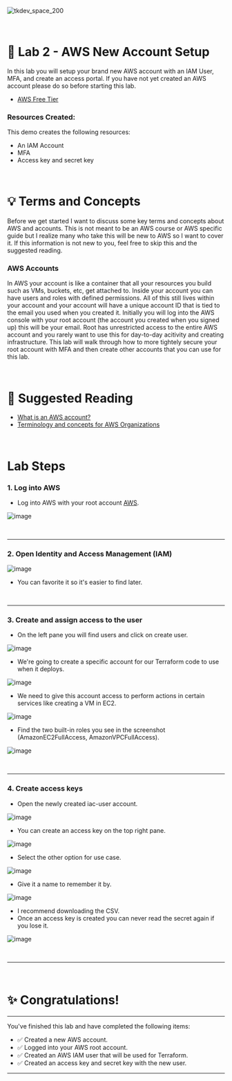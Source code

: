 ![tkdev_space_200](https://github.com/user-attachments/assets/31af05be-97b5-4d4e-82ef-4f23203eb7ac)

<br>


# 🧪 Lab 2 - AWS New Account Setup

In this lab you will setup your brand new AWS account with an IAM User, MFA, and create an access portal. If you have not yet created an AWS account please do so before starting this lab.

- [AWS Free Tier](https://aws.amazon.com/free/)

### Resources Created:
This demo creates the following resources:

- An IAM Account
- MFA 
- Access key and secret key

<br>

# 💡 Terms and Concepts

Before we get started I want to discuss some key terms and concepts about AWS and accounts. This is not meant to be an AWS course or AWS specific guide but I realize many who take this will be new to AWS so I want to cover it. If this information is not new to you, feel free to skip this and the suggested reading.

### AWS Accounts

In AWS your account is like a container that all your resources you build such as VMs, buckets, etc, get attached to. Inside your account you can have users and roles with defined permissions. All of this still lives within your account and your account will have a unique account ID that is tied to the email you used when you created it. Initially you will log into the AWS console with your root account (the account you created when you signed up) this will be your email. Root has unrestricted access to the entire AWS account and you rarely want to use this for day-to-day acitivity and creating infrastructure. This lab will walk through how to more tightely secure your root account with MFA and then create other accounts that you can use for this lab.

<br>

# 📖 Suggested Reading 
- [What is an AWS account?](https://docs.aws.amazon.com/accounts/latest/reference/accounts-welcome.html)
- [Terminology and concepts for AWS Organizations](https://docs.aws.amazon.com/organizations/latest/userguide/orgs_getting-started_concepts.html)

<br>

# Lab Steps

### 1. Log into AWS

- Log into AWS with your root account [AWS](https://aws.amazon.com/).

![image](https://github.com/user-attachments/assets/464af956-2c61-487d-bbef-acce4a9378f0)

<br>

***

### 2. Open Identity and Access Management (IAM)

![image](https://github.com/user-attachments/assets/27f8a292-70a5-4475-9628-fd0c0ddda89c)

- You can favorite it so it's easier to find later.

<br>

***

### 3. Create and assign access to the user

- On the left pane you will find users and click on create user.

![image](https://github.com/user-attachments/assets/42972e56-3d4e-4202-b972-f2f3cbb6c65d)

- We're going to create a specific account for our Terraform code to use when it deploys.

![image](https://github.com/user-attachments/assets/2b4e63bd-523b-45e9-aeb0-68e2e8ce05a5)

- We need to give this account access to perform actions in certain services like creating a VM in EC2.

![image](https://github.com/user-attachments/assets/fa52a954-38fd-47f6-8cc8-c92c82a55e6b)

- Find the two built-in roles you see in the screenshot (AmazonEC2FullAccess, AmazonVPCFullAccess).

![image](https://github.com/user-attachments/assets/3f86448c-3355-40a9-b973-457928d5efee)

<br>

***

### 4. Create access keys

- Open the newly created iac-user account.

![image](https://github.com/user-attachments/assets/a958e31f-c1dc-4ada-b2e1-d7f50e2a3ed8)

- You can create an access key on the top right pane.

![image](https://github.com/user-attachments/assets/192a7969-fcdf-47a2-ad1e-7fcd03bb8e23)

- Select the other option for use case.

![image](https://github.com/user-attachments/assets/cc8abd0f-101e-4b28-bf84-26220b0cc1bc)

- Give it a name to remember it by.

![image](https://github.com/user-attachments/assets/424dead8-aa49-44e3-b134-d9d0d56b9eed)

- I recommend downloading the CSV.
- Once an access key is created you can never read the secret again if you lose it.

![image](https://github.com/user-attachments/assets/ad6795b8-9b01-4cb9-be07-b98b87707e87)

<br>

***

<br>

# ✨ Congratulations!

***

You've finished this lab and have completed the following items:
- ✅ Created a new AWS account.
- ✅ Logged into your AWS root account.
- ✅ Created an AWS IAM user that will be used for Terraform.
- ✅ Created an access key and secret key with the new user.

***

